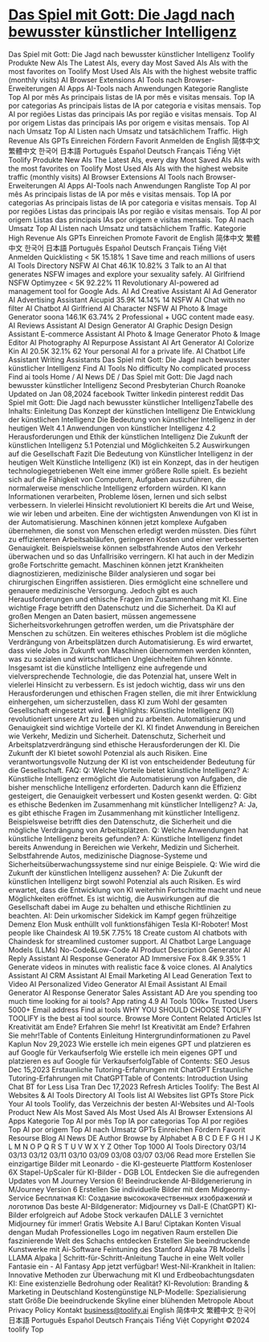 # [Das Spiel mit Gott: Die Jagd nach bewusster künstlicher Intelligenz](https://www.toolify.ai/de/ai-news-de/das-spiel-mit-gott-die-jagd-nach-bewusster-knstlicher-intelligenz-428059)

Das Spiel mit Gott: Die Jagd nach bewusster künstlicher Intelligenz Toolify Produkte New AIs The Latest AIs, every day Most Saved AIs AIs with the most favorites on Toolify Most Used AIs AIs with the highest website traffic (monthly visits) AI Browser Extensions AI Tools nach Browser-Erweiterungen AI Apps AI-Tools nach Anwendungen Kategorie Rangliste Top AI por mês As principais listas de IA por mês e visitas mensais. Top IA por categorias As principais listas de IA por categoria e visitas mensais. Top AI por regiões Listas das principais IAs por região e visitas mensais. Top AI por origem Listas das principais IAs por origem e visitas mensais. Top AI nach Umsatz Top AI Listen nach Umsatz und tatsächlichem Traffic. High Revenue AIs GPTs Einreichen Fördern Favorit Anmelden de English 简体中文 繁體中文 한국어 日本語 Português Español Deutsch Français Tiếng Việt Toolify Produkte New AIs The Latest AIs, every day Most Saved AIs AIs with the most favorites on Toolify Most Used AIs AIs with the highest website traffic (monthly visits) AI Browser Extensions AI Tools nach Browser-Erweiterungen AI Apps AI-Tools nach Anwendungen Rangliste Top AI por mês As principais listas de IA por mês e visitas mensais. Top IA por categorias As principais listas de IA por categoria e visitas mensais. Top AI por regiões Listas das principais IAs por região e visitas mensais. Top AI por origem Listas das principais IAs por origem e visitas mensais. Top AI nach Umsatz Top AI Listen nach Umsatz und tatsächlichem Traffic. Kategorie High Revenue AIs GPTs Einreichen Promote Favorit de English 简体中文 繁體中文 한국어 日本語 Português Español Deutsch Français Tiếng Việt Anmelden Quicklisting < 5K 15.18% 1 Save time and reach millions of users AI Tools Directory NSFW AI Chat 46.1K 10.82% 3 Talk to an AI that generates NSFW images and explore your sexuality safely. AI Girlfriend NSFW Optimyzee < 5K 92.22% 11 Revolutionary AI-powered ad management tool for Google Ads. AI Ad Creative Assistant AI Ad Generator AI Advertising Assistant Aicupid 35.9K 14.14% 14 NSFW AI Chat with no filter AI Chatbot AI Girlfriend AI Character NSFW AI Photo & Image Generator soona 146.1K 63.74% 2 Professional + UGC content made easy. AI Reviews Assistant AI Design Generator AI Graphic Design Design Assistant E-commerce Assistant AI Photo & Image Generator Photo & Image Editor AI Photography AI Repurpose Assistant AI Art Generator AI Colorize Kin AI 20.5K 32.1% 62 Your personal AI for a private life. AI Chatbot Life Assistant Writing Assistants Das Spiel mit Gott: Die Jagd nach bewusster künstlicher Intelligenz Find AI Tools No difficulty No complicated process Find ai tools Home / AI News DE / Das Spiel mit Gott: Die Jagd nach bewusster künstlicher Intelligenz Second Presbyterian Church Roanoke Updated on Jan 08,2024 facebook Twitter linkedin pinterest reddit Das Spiel mit Gott: Die Jagd nach bewusster künstlicher IntelligenzTabelle des Inhalts: Einleitung Das Konzept der künstlichen Intelligenz Die Entwicklung der künstlichen Intelligenz Die Bedeutung von künstlicher Intelligenz in der heutigen Welt 4.1 Anwendungen von künstlicher Intelligenz 4.2 Herausforderungen und Ethik der künstlichen Intelligenz Die Zukunft der künstlichen Intelligenz 5.1 Potenzial und Möglichkeiten 5.2 Auswirkungen auf die Gesellschaft Fazit Die Bedeutung von Künstlicher Intelligenz in der heutigen Welt Künstliche Intelligenz (KI) ist ein Konzept, das in der heutigen technologiegetriebenen Welt eine immer größere Rolle spielt. Es bezieht sich auf die Fähigkeit von Computern, Aufgaben auszuführen, die normalerweise menschliche Intelligenz erfordern würden. KI kann Informationen verarbeiten, Probleme lösen, lernen und sich selbst verbessern. In vielerlei Hinsicht revolutioniert KI bereits die Art und Weise, wie wir leben und arbeiten. Eine der wichtigsten Anwendungen von KI ist in der Automatisierung. Maschinen können jetzt komplexe Aufgaben übernehmen, die sonst von Menschen erledigt werden müssten. Dies führt zu effizienteren Arbeitsabläufen, geringeren Kosten und einer verbesserten Genauigkeit. Beispielsweise können selbstfahrende Autos den Verkehr überwachen und so das Unfallrisiko verringern. KI hat auch in der Medizin große Fortschritte gemacht. Maschinen können jetzt Krankheiten diagnostizieren, medizinische Bilder analysieren und sogar bei chirurgischen Eingriffen assistieren. Dies ermöglicht eine schnellere und genauere medizinische Versorgung. Jedoch gibt es auch Herausforderungen und ethische Fragen im Zusammenhang mit KI. Eine wichtige Frage betrifft den Datenschutz und die Sicherheit. Da KI auf großen Mengen an Daten basiert, müssen angemessene Sicherheitsvorkehrungen getroffen werden, um die Privatsphäre der Menschen zu schützen. Ein weiteres ethisches Problem ist die mögliche Verdrängung von Arbeitsplätzen durch Automatisierung. Es wird erwartet, dass viele Jobs in Zukunft von Maschinen übernommen werden könnten, was zu sozialen und wirtschaftlichen Ungleichheiten führen könnte. Insgesamt ist die künstliche Intelligenz eine aufregende und vielversprechende Technologie, die das Potenzial hat, unsere Welt in vielerlei Hinsicht zu verbessern. Es ist jedoch wichtig, dass wir uns den Herausforderungen und ethischen Fragen stellen, die mit ihrer Entwicklung einhergehen, um sicherzustellen, dass KI zum Wohl der gesamten Gesellschaft eingesetzt wird. 🤖 Highlights: Künstliche Intelligenz (KI) revolutioniert unsere Art zu leben und zu arbeiten. Automatisierung und Genauigkeit sind wichtige Vorteile der KI. KI findet Anwendung in Bereichen wie Verkehr, Medizin und Sicherheit. Datenschutz, Sicherheit und Arbeitsplatzverdrängung sind ethische Herausforderungen der KI. Die Zukunft der KI bietet sowohl Potenzial als auch Risiken. Eine verantwortungsvolle Nutzung der KI ist von entscheidender Bedeutung für die Gesellschaft. FAQ: Q: Welche Vorteile bietet künstliche Intelligenz? A: Künstliche Intelligenz ermöglicht die Automatisierung von Aufgaben, die bisher menschliche Intelligenz erforderten. Dadurch kann die Effizienz gesteigert, die Genauigkeit verbessert und Kosten gesenkt werden. Q: Gibt es ethische Bedenken im Zusammenhang mit künstlicher Intelligenz? A: Ja, es gibt ethische Fragen im Zusammenhang mit künstlicher Intelligenz. Beispielsweise betrifft dies den Datenschutz, die Sicherheit und die mögliche Verdrängung von Arbeitsplätzen. Q: Welche Anwendungen hat künstliche Intelligenz bereits gefunden? A: Künstliche Intelligenz findet bereits Anwendung in Bereichen wie Verkehr, Medizin und Sicherheit. Selbstfahrende Autos, medizinische Diagnose-Systeme und Sicherheitsüberwachungssysteme sind nur einige Beispiele. Q: Wie wird die Zukunft der künstlichen Intelligenz aussehen? A: Die Zukunft der künstlichen Intelligenz birgt sowohl Potenzial als auch Risiken. Es wird erwartet, dass die Entwicklung von KI weiterhin Fortschritte macht und neue Möglichkeiten eröffnet. Es ist wichtig, die Auswirkungen auf die Gesellschaft dabei im Auge zu behalten und ethische Richtlinien zu beachten. AI: Dein urkomischer Sidekick im Kampf gegen frühzeitige Demenz Elon Musk enthüllt voll funktionsfähigen Tesla KI-Roboter! Most people like Chaindesk AI 19.5K 7.75% 18 Create custom AI chatbots with Chaindesk for streamlined customer support. AI Chatbot Large Language Models (LLMs) No-Code&Low-Code AI Product Description Generator AI Reply Assistant AI Response Generator AD Immersive Fox 8.4K 9.35% 1 Generate videos in minutes with realistic face & voice clones. AI Analytics Assistant AI CRM Assistant AI Email Marketing AI Lead Generation Text to Video AI Personalized Video Generator AI Email Assistant AI Email Generator AI Response Generator Sales Assistant AD Are you spending too much time looking for ai tools? App rating 4.9 AI Tools 100k+ Trusted Users 5000+ Email address Find ai tools WHY YOU SHOULD CHOOSE TOOLIFY TOOLIFY is the best ai tool source. Browse More Content Related Articles Ist Kreativität am Ende? Erfahren Sie mehr! Ist Kreativität am Ende? Erfahren Sie mehr!Table of Contents Einleitung Hintergrundinformationen zu Pavel Kaplun Nov 29,2023 Wie erstelle ich mein eigenes GPT und platzieren es auf Google für Verkaufserfolg Wie erstelle ich mein eigenes GPT und platzieren es auf Google für VerkaufserfolgTable of Contents: SEO Jesus Dec 15,2023 Erstaunliche Tutoring-Erfahrungen mit ChatGPT Erstaunliche Tutoring-Erfahrungen mit ChatGPTTable of Contents: Introduction Using Chat BT for Less Lisa Tran Dec 17,2023 Refresh Articles Toolify: The Best AI Websites & AI Tools Directory AI Tools list AI Websites list GPTs Store Pick Your AI tools Toolify, das Verzeichnis der besten AI-Websites und AI-Tools Product New AIs Most Saved AIs Most Used AIs AI Browser Extensions AI Apps Kategorie Top AI por mês Top IA por categorias Top AI por regiões Top AI por origem Top AI nach Umsatz GPTs Einreichen Fördern Favorit Resourse Blog AI News DE Author Browse by Alphabet A B C D E F G H I J K L M N O P Q R S T U V W X Y Z Other Top 1000 AI Tools Directory 03/14 03/13 03/12 03/11 03/10 03/09 03/08 03/07 03/06 Read more Erstellen Sie einzigartige Bilder mit Leonardo - die KI-gesteuerte Plattform Kostenloser 6X Stapel-UpScaler für KI-Bilder - DGB LOL Entdecken Sie die aufregenden Updates von M Journey Version 6! Beeindruckende AI-Bildgenerierung in M/Journey Version 6 Erstellen Sie individuelle Bilder mit dem Midgeorny-Service Бесплатная KI: Создание высококачественных изображений и логотипов Das beste AI-Bildgenerator: Midjourney vs Dall-E (ChatGPT) KI-Bilder erfolgreich auf Adobe Stock verkaufen DALLE 3 vernichtet Midjourney für immer! Gratis Website A.I Baru! Ciptakan Konten Visual dengan Mudah Professionelles Logo im negativen Raum erstellen Die faszinierende Welt des Schachs entdecken Erstellen Sie beeindruckende Kunstwerke mit Ai-Software Feintuning des Stanford Alpaka 7B Modells | LLAMA Alpaka | Schritt-für-Schritt-Anleitung Tauche in eine Welt voller Fantasie ein - AI Fantasy App jetzt verfügbar! West-Nil-Krankheit in Italien: Innovative Methoden zur Überwachung mit KI und Erdbeobachtungsdaten KI: Eine existenzielle Bedrohung oder Realität? KI-Revolution: Branding & Marketing in Deutschland Kostengünstige NLP-Modelle: Spezialisierung statt Größe Die beeindruckende Skyline einer blühenden Metropole About Privacy Policy Kontakt business@toolify.ai English 简体中文 繁體中文 한국어 日本語 Português Español Deutsch Français Tiếng Việt Copyright ©2024 toolify Top